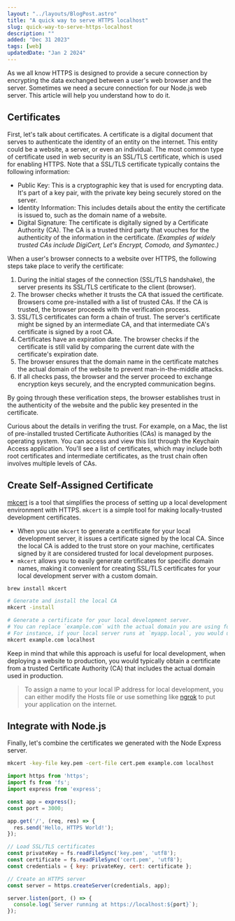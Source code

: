 ```yaml
---
layout: "../layouts/BlogPost.astro"
title: "A quick way to serve HTTPS localhost"
slug: quick-way-to-serve-https-localhost
description: ""
added: "Dec 31 2023"
tags: [web]
updatedDate: "Jan 2 2024"
---
```


As we all know HTTPS is designed to provide a secure connection by encrypting the data exchanged between a user's web browser and the server. Sometimes we need a secure connection for our Node.js web server. This article will help you understand how to do it.

## Certificates
First, let's talk about certificates. A certificate is a digital document that serves to authenticate the identity of an entity on the internet. This entity could be a website, a server, or even an individual. The most common type of certificate used in web security is an SSL/TLS certificate, which is used for enabling HTTPS. Note that a SSL/TLS certificate typically contains the following information:
- Public Key: This is a cryptographic key that is used for encrypting data. It's part of a key pair, with the private key being securely stored on the server.
- Identity Information: This includes details about the entity the certificate is issued to, such as the domain name of a website.
- Digital Signature: The certificate is digitally signed by a Certificate Authority (CA). The CA is a trusted third party that vouches for the authenticity of the information in the certificate. *(Examples of widely trusted CAs include DigiCert, Let's Encrypt, Comodo, and Symantec.)*

When a user's browser connects to a website over HTTPS, the following steps take place to verify the certificate:

1. During the initial stages of the connection (SSL/TLS handshake), the server presents its SSL/TLS certificate to the client (browser).
2. The browser checks whether it trusts the CA that issued the certificate. Browsers come pre-installed with a list of trusted CAs. If the CA is trusted, the browser proceeds with the verification process.
3. SSL/TLS certificates can form a chain of trust. The server's certificate might be signed by an intermediate CA, and that intermediate CA's certificate is signed by a root CA.
4. Certificates have an expiration date. The browser checks if the certificate is still valid by comparing the current date with the certificate's expiration date.
5. The browser ensures that the domain name in the certificate matches the actual domain of the website to prevent man-in-the-middle attacks.
6. If all checks pass, the browser and the server proceed to exchange encryption keys securely, and the encrypted communication begins.

By going through these verification steps, the browser establishes trust in the authenticity of the website and the public key presented in the certificate.

Curious about the details in verifing the trust. For example, on a Mac, the list of pre-installed trusted Certificate Authorities (CAs) is managed by the operating system. You can access and view this list through the Keychain Access application. You'll see a list of certificates, which may include both root certificates and intermediate certificates, as the trust chain often involves multiple levels of CAs.

## Create Self-Assigned Certificate
[mkcert](https://github.com/FiloSottile/mkcert) is a tool that simplifies the process of setting up a local development environment with HTTPS. `mkcert` is a simple tool for making locally-trusted development certificates.

- When you use `mkcert` to generate a certificate for your local development server, it issues a certificate signed by the local CA. Since the local CA is added to the trust store on your machine, certificates signed by it are considered trusted for local development purposes.
- `mkcert` allows you to easily generate certificates for specific domain names, making it convenient for creating SSL/TLS certificates for your local development server with a custom domain.

```sh
brew install mkcert

# Generate and install the local CA
mkcert -install

# Generate a certificate for your local development server.
# You can replace `example.com` with the actual domain you are using for local development.
# For instance, if your local server runs at `myapp.local`, you would use `mkcert myapp.local`.
mkcert example.com localhost
```

Keep in mind that while this approach is useful for local development, when deploying a website to production, you would typically obtain a certificate from a trusted Certificate Authority (CA) that includes the actual domain used in production.

> To assign a name to your local IP address for local development, you can either modify the Hosts file or use something like [ngrok](https://ngrok.com/docs/getting-started) to put your application on the internet.

## Integrate with Node.js
Finally, let's combine the certificates we generated with the Node Express server.

```sh
mkcert -key-file key.pem -cert-file cert.pem example.com localhost
```

```js
import https from 'https';
import fs from 'fs';
import express from 'express';

const app = express();
const port = 3000;

app.get('/', (req, res) => {
  res.send('Hello, HTTPS World!');
});

// Load SSL/TLS certificates
const privateKey = fs.readFileSync('key.pem', 'utf8');
const certificate = fs.readFileSync('cert.pem', 'utf8');
const credentials = { key: privateKey, cert: certificate };

// Create an HTTPS server
const server = https.createServer(credentials, app);

server.listen(port, () => {
  console.log(`Server running at https://localhost:${port}`);
});
```
